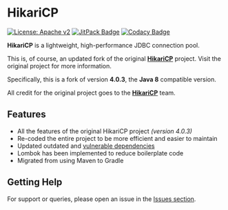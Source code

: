 # HikariCP

[![License: Apache v2](https://img.shields.io/badge/License-Apache_2.0-blue.svg)](https://opensource.org/license/apache-2-0)
[![JitPack Badge](https://jitpack.io/v/Foulest/HikariCP.svg)](https://jitpack.io/#Foulest/HikariCP)
[![Codacy Badge](https://app.codacy.com/project/badge/Grade/58f57090224543b8a11e833059066852)](https://app.codacy.com/gh/Foulest/HikariCP/dashboard)

**HikariCP** is a lightweight, high-performance JDBC connection pool.

This is, of course, an updated fork of the original **[HikariCP](https://github.com/brettwooldridge/HikariCP)** project.
Visit the original project for more information.

Specifically, this is a fork of version **4.0.3**, the **Java 8** compatible version.

All credit for the original project goes to the
**[HikariCP](https://github.com/brettwooldridge/HikariCP/graphs/contributors)** team.

## Features

- All the features of the original HikariCP project *(version 4.0.3)*
- Re-coded the entire project to be more efficient and easier to maintain
- Updated outdated and [vulnerable dependencies](https://mvnrepository.com/artifact/com.zaxxer/HikariCP/4.0.3)
- Lombok has been implemented to reduce boilerplate code
- Migrated from using Maven to Gradle

## Getting Help

For support or queries, please open an issue in the [Issues section](https://github.com/Foulest/HikariCP/issues).
